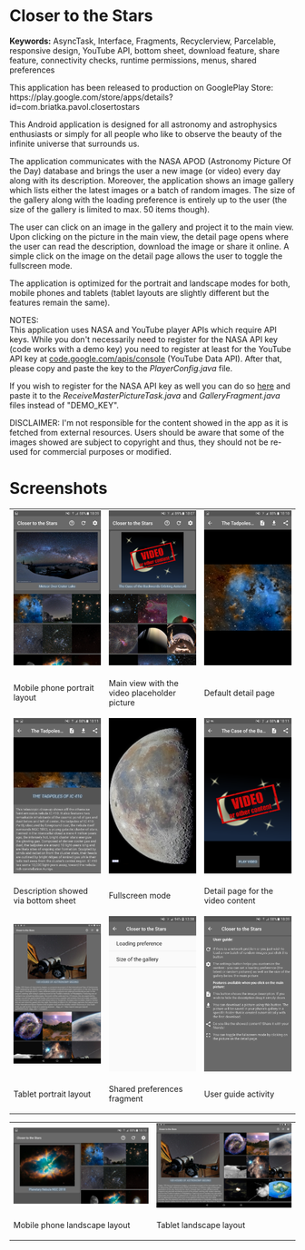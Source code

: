 <h1>Closer to the Stars</h1>
<p><b>Keywords:</b> AsyncTask, Interface, Fragments, Recyclerview, Parcelable, responsive design, YouTube API, bottom sheet, download feature, share feature, connectivity checks, runtime permissions, menus, shared preferences</p>
<p>This application has been released to production on GooglePlay Store:<br>https://play.google.com/store/apps/details?id=com.briatka.pavol.closertostars</p>
<p>This Android application is designed for all astronomy and astrophysics enthusiasts or simply for all people who like to observe 
the beauty of the infinite universe that surrounds us.</p><p>The application communicates with the NASA APOD (Astronomy Picture Of the Day)
database and brings the user a new image (or video) every day along with its description. Moreover, the application shows an image gallery
which lists either the latest images or a batch of random images. The size of the gallery along with the loading preference is entirely 
up to the user (the size of the gallery is limited to max. 50 items though).</p>
<p>The user can click on an image in the gallery and project it to the main view. Upon clicking on the picture in the main view, the detail 
page opens where the user can read the description, download the image or share it online. A simple click on the image on the detail page
allows the user to toggle the fullscreen mode.</p>
<p>The application is optimized for the portrait and landscape modes for both, mobile phones and tablets (tablet layouts are slightly 
different but the features remain the same).</p>
<p>NOTES:<br>This application uses NASA and YouTube player APIs which require API keys. While you don't necessarily need to register for 
the NASA API key (code works with a demo key) you need to register at least for the YouTube API key at <a href="code.google.com/apis/console">
code.google.com/apis/console</a> (YouTube Data API). After that, please copy and paste the key to the <i>PlayerConfig.java</i> file.</p>
<p>If you wish to register for the NASA API key as well you can do so <a href="https://api.nasa.gov/index.html#apply-for-an-api-key">here</a>
and paste it to the <i>ReceiveMasterPictureTask.java</i> and <i>GalleryFragment.java</i> files instead of "DEMO_KEY".</p>
<p>DISCLAIMER: I'm not responsible for the content showed in the app as it is fetched from external resources. Users should be aware that 
some of the images showed are subject to copyright and thus, they should not be re-used for commercial purposes or modified.</p>
<h1>Screenshots</h1>
<table style="font-size:14px;">
<tbody>
<tr>
<td width="33%">
  <img src="https://raw.githubusercontent.com/PavolBriatka/Closer-to-the-Stars/master/screenshots/01_phone_portrait.png"></td>
<td width="33%">
  <img src="https://raw.githubusercontent.com/PavolBriatka/Closer-to-the-Stars/master/screenshots/03_phone_portrait_video_placeholder.png"></td>  
  <td width="33%">
    <img src="https://raw.githubusercontent.com/PavolBriatka/Closer-to-the-Stars/master/screenshots/04_detail_page_default.png"></td>
</tr>
  <tr>
  <td width="33%"><p>Mobile phone portrait layout</p></td>
    <td width="33%"><p>Main view with the video placeholder picture</p></td>
      <td width="33%"><p>Default detail page</p></td>
  </tr>
<tr>
<td width="33%">
  <img src="https://raw.githubusercontent.com/PavolBriatka/Closer-to-the-Stars/master/screenshots/05_bottom_sheet_description.png"></td>
<td width="33%">
  <img src="https://raw.githubusercontent.com/PavolBriatka/Closer-to-the-Stars/master/screenshots/06_fullscreen_mode.png"></td>  
  <td width="33%">
    <img src="https://raw.githubusercontent.com/PavolBriatka/Closer-to-the-Stars/master/screenshots/07_video_portrait_detail.png"></td>
</tr>
  <tr>
  <td width="33%"><p>Description showed via bottom sheet</p></td>
    <td width="33%"><p>Fullscreen mode</p></td>
      <td width="33%"><p>Detail page for the video content</p></td>
  </tr>
  <tr>
<td width="33%">
  <img src="https://raw.githubusercontent.com/PavolBriatka/Closer-to-the-Stars/master/screenshots/08_tablet_portrait.png"></td>
<td width="33%">
  <img src="https://raw.githubusercontent.com/PavolBriatka/Closer-to-the-Stars/master/screenshots/10_shared_preferences_fragment.png"></td>  
  <td width="33%">
    <img src="https://raw.githubusercontent.com/PavolBriatka/Closer-to-the-Stars/master/screenshots/11_user_guide_activity.png"></td>
</tr>
  <tr>
  <td width="33%"><p>Tablet portrait layout</p></td>
    <td width="33%"><p>Shared preferences fragment</p></td>
      <td width="33%"><p>User guide activity</p></td>
  </tr>
</tbody>
</table>
<table>
<tbody>
     <tr>
<td width="50%">
  <img src="https://raw.githubusercontent.com/PavolBriatka/Closer-to-the-Stars/master/screenshots/02_phone_landscape.png"></td>
<td width="50%">
  <img src="https://raw.githubusercontent.com/PavolBriatka/Closer-to-the-Stars/master/screenshots/09_tablet_landscape.png"></td>  
</tr>
  <tr>
  <td width="50%"><p>Mobile phone landscape layout</p></td>
    <td width="50%"><p>Tablet landscape layout</p></td>
  </tr>
  </tbody>
</table>
